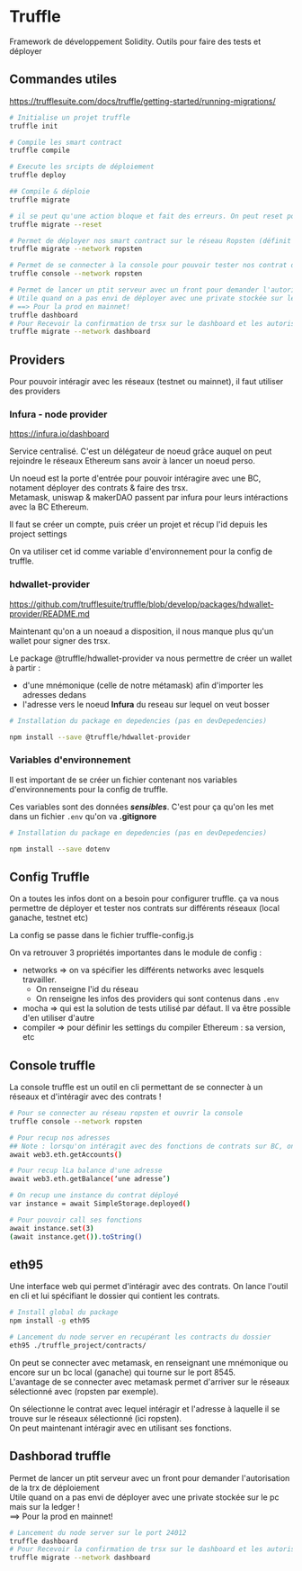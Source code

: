 # Truffle

Framework de développement Solidity. Outils pour faire des tests et déployer

## Commandes utiles

https://trufflesuite.com/docs/truffle/getting-started/running-migrations/

```bash
# Initialise un projet truffle
truffle init 

# Compile les smart contract
truffle compile

# Execute les srcipts de déploiement
truffle deploy

## Compile & déploie
truffle migrate

# il se peut qu'une action bloque et fait des erreurs. On peut reset pour refaire propre
truffle migrate --reset

# Permet de déployer nos smart contract sur le réseau Ropsten (définit dans truffle-config)
truffle migrate --network ropsten

# Permet de se connecter à la console pour pouvoir tester nos contrat directement onChain
truffle console --network ropsten

# Permet de lancer un ptit serveur avec un front pour demander l'autorisation de la trx de déploiement.
# Utile quand on a pas envi de déployer avec une private stockée sur le pc mais sur la ledger !
# ==> Pour la prod en mainnet!
truffle dashboard
# Pour Recevoir la confirmation de trsx sur le dashboard et les autoriser via metamask avec Ledger
truffle migrate --network dashboard 
```

## Providers

Pour pouvoir intéragir avec les réseaux (testnet ou mainnet), il faut utiliser des providers

### Infura - node provider

https://infura.io/dashboard

Service centralisé. C'est un délégateur de noeud grâce auquel on peut rejoindre le réseaux Ethereum sans avoir à lancer un noeud perso.

Un noeud est la porte d'entrée pour pouvoir intéragire avec une BC, notament déployer des contrats & faire des trsx.  
Metamask, uniswap & makerDAO passent par infura pour leurs intéractions avec la BC Ethereum.

Il faut se créer un compte, puis créer un projet et récup l'id depuis les project settings

On va utiliser cet id comme variable d'environnement pour la config de truffle.

### hdwallet-provider

https://github.com/trufflesuite/truffle/blob/develop/packages/hdwallet-provider/README.md

Maintenant qu'on a un noeaud a disposition, il nous manque plus qu'un wallet pour signer des trsx.

Le package @truffle/hdwallet-provider va nous permettre de créer un wallet à partir :

- d'une mnémonique (celle de notre métamask) afin d'importer les adresses dedans
- l'adresse vers le noeud **Infura** du reseau sur lequel on veut bosser

```bash
# Installation du package en depedencies (pas en devDepedencies)

npm install --save @truffle/hdwallet-provider
```

### Variables d'environnement

Il est important de se créer un fichier contenant nos variables d'environnements pour la config de truffle.

Ces variables sont des données ***sensibles***. C'est pour ça qu'on les met dans un fichier `.env` qu'on va **.gitignore**

```bash
# Installation du package en depedencies (pas en devDepedencies)

npm install --save dotenv
```

## Config Truffle

On a toutes les infos dont on a besoin pour configurer truffle. ça va nous permettre de déployer et tester nos contrats sur différents réseaux (local ganache, testnet etc)

La config se passe dans le fichier truffle-config.js

On va retrouver 3 propriétés importantes dans le module de config :

- networks => on va spécifier les différents networks avec lesquels travailler.
  - On renseigne l'id du réseau
  - On renseigne les infos des providers qui sont contenus dans `.env`
- mocha => qui est la solution de tests utilisé par défaut. Il va être possible d'en utiliser d'autre
- compiler => pour définir les settings du compiler Ethereum : sa version, etc

## Console truffle

La console truffle est un outil en cli permettant de se connecter à un réseaux et d'intéragir avec des contrats !

```bash
# Pour se connecter au réseau ropsten et ouvrir la console
truffle console --network ropsten

# Pour recup nos adresses
## Note : lorsqu'on intéragit avec des fonctions de contrats sur BC, on travail en asyncrone !
await web3.eth.getAccounts()

# Pour recup lLa balance d'une adresse 
await web3.eth.getBalance(‘une adresse’)

# On recup une instance du contrat déployé
var instance = await SimpleStorage.deployed()

# Pour pouvoir call ses fonctions
await instance.set(3)
(await instance.get()).toString()
```

## eth95

Une interface web qui permet d'intéragir avec des contrats. On lance l'outil en cli et lui spécifiant le dossier qui contient les contrats.

```bash
# Install global du package
npm install -g eth95

# Lancement du node server en recupérant les contracts du dossier
eth95 ./truffle_project/contracts/
```

On peut se connecter avec metamask, en renseignant une mnémonique ou encore sur un bc local (ganache) qui tourne sur le port 8545.  
L'avantage de se connecter avec metamask permet d'arriver sur le réseaux sélectionné avec (ropsten par exemple).

On sélectionne le contrat avec lequel intéragir et l'adresse à laquelle il se trouve sur le réseaux sélectionné (ici ropsten).  
On peut maintenant intéragir avec en utilisant ses fonctions.

## Dashborad truffle

Permet de lancer un ptit serveur avec un front pour demander l'autorisation de la trx de déploiement  
Utile quand on a pas envi de déployer avec une private stockée sur le pc mais sur la ledger !  
==> Pour la prod en mainnet!

```bash
# Lancement du node server sur le port 24012
truffle dashboard
# Pour Recevoir la confirmation de trsx sur le dashboard et les autoriser via metamask avec Ledger
truffle migrate --network dashboard 
```
